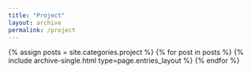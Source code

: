 ```yaml
---
title: "Project"
layout: archive
permalink: /project
---
```



{% assign posts = site.categories.project %}
{% for post in posts %} {% include archive-single.html type=page.entries_layout %} {% endfor %}